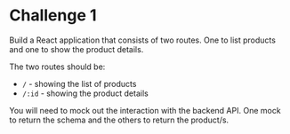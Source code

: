 # Challenge 1

Build a React application that consists of two routes. One to list products and one to show the product details.

The two routes should be:
- `/` - showing the list of products
- `/:id` - showing the product details

You will need to mock out the interaction with the backend API. One mock to return the schema and the others to return the product/s.
